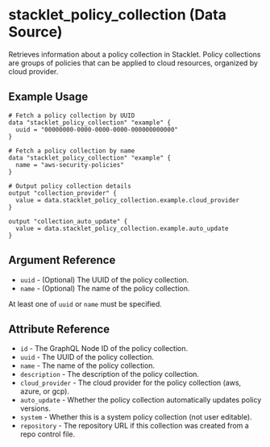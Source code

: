 # stacklet_policy_collection (Data Source)

Retrieves information about a policy collection in Stacklet. Policy collections are groups of policies that can be applied to cloud resources, organized by cloud provider.

## Example Usage

```hcl
# Fetch a policy collection by UUID
data "stacklet_policy_collection" "example" {
  uuid = "00000000-0000-0000-0000-000000000000"
}

# Fetch a policy collection by name
data "stacklet_policy_collection" "example" {
  name = "aws-security-policies"
}

# Output policy collection details
output "collection_provider" {
  value = data.stacklet_policy_collection.example.cloud_provider
}

output "collection_auto_update" {
  value = data.stacklet_policy_collection.example.auto_update
}
```

## Argument Reference

* `uuid` - (Optional) The UUID of the policy collection.
* `name` - (Optional) The name of the policy collection.

At least one of `uuid` or `name` must be specified.

## Attribute Reference

* `id` - The GraphQL Node ID of the policy collection.
* `uuid` - The UUID of the policy collection.
* `name` - The name of the policy collection.
* `description` - The description of the policy collection.
* `cloud_provider` - The cloud provider for the policy collection (aws, azure, or gcp).
* `auto_update` - Whether the policy collection automatically updates policy versions.
* `system` - Whether this is a system policy collection (not user editable).
* `repository` - The repository URL if this collection was created from a repo control file. 
